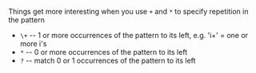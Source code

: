 Things get more interesting when you use `+` and `*` to specify repetition in the pattern
* `\+` -- 1 or more occurrences of the pattern to its left, e.g. 'i+' = one or more i's 
* `*` -- 0 or more occurrences of the pattern to its left 
* `?` -- match 0 or 1 occurrences of the pattern to its left 
